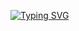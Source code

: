 <a href="https://git.io/typing-svg"><img src="https://readme-typing-svg.herokuapp.com?font=Fira+Code&pause=1000&width=435&lines=Hi%2C+I'm+Reza...;A+developer+who+constantly+learns." alt="Typing SVG" /></a>
